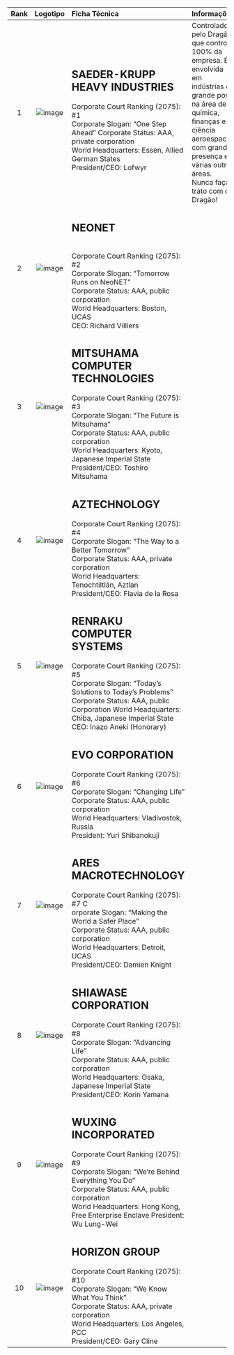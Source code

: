 |  Rank  | Logotipo  |  Ficha Técnica | Informações |
| :---: | :----: | :------ | -----|
| 1 | ![image](https://user-images.githubusercontent.com/21176804/134152937-00bfb6f1-2836-48fe-ae20-716c43c6ca61.png) |<h2> SAEDER-KRUPP HEAVY INDUSTRIES </h2> Corporate Court Ranking (2075): #1  <br/>  Corporate Slogan: “One Step Ahead”  Corporate Status: AAA, private corporation <br/> World Headquarters: Essen, Allied German States  <br/> President/CEO: Lofwyr | Controlado pelo Dragão que controla 100% da empresa. É envolvida em indústrias de grande porte na área de química, finanças e ciência aeroespacial com grande presença em várias outras áreas. Nunca faça trato com o Dragão!
| 2 |![image](https://user-images.githubusercontent.com/21176804/134154016-83cd0c1e-af47-41ca-bb62-41572f50aa11.png) | <h2> NEONET </h2><br/> Corporate Court Ranking (2075): #2 <br/> Corporate Slogan: “Tomorrow Runs on NeoNET”  <br/> Corporate Status: AAA, public corporation <br/> World Headquarters:  Boston, UCAS <br/>CEO: Richard Villiers |
| 3 | ![image](https://user-images.githubusercontent.com/21176804/134152937-00bfb6f1-2836-48fe-ae20-716c43c6ca61.png) | <h2> MITSUHAMA COMPUTER TECHNOLOGIES  </h2>Corporate Court Ranking (2075): #3 <br/> Corporate Slogan:  “The Future is Mitsuhama”<br/>  Corporate Status: AAA, public corporation <br/>World Headquarters: Kyoto, Japanese Imperial State <br/> President/CEO: Toshiro Mitsuhama
| 4 | ![image](https://user-images.githubusercontent.com/21176804/134153377-266af6aa-4584-4e96-99e2-a24d197dedeb.png) | <h2> AZTECHNOLOGY </h2> Corporate Court Ranking (2075): #4 <br/>Corporate Slogan: “The Way to a Better Tomorrow” <br/>Corporate Status: AAA, private corporation <br/> World Headquarters: Tenochtiltlán, Aztlan <br/>President/CEO: Flavia de la Rosa
| 5 | ![image](https://user-images.githubusercontent.com/21176804/134153549-f2f104c9-efb9-459b-8686-03a54a84f696.png) | <h2> RENRAKU COMPUTER SYSTEMS  </h2>Corporate Court Ranking (2075): #5 <br/>Corporate Slogan: “Today’s Solutions to Today’s Problems” <br/>Corporate Status: AAA, public <br/> Corporation World Headquarters: Chiba, Japanese Imperial State  <br/>CEO: Inazo Aneki (Honorary)
| 6 | ![image](https://user-images.githubusercontent.com/21176804/134153336-f7316c52-cf08-4837-962d-6d544191fab7.png) |<h2>  EVO CORPORATION </h2>Corporate Court Ranking (2075): #6 <br/>Corporate Slogan: “Changing Life” <br/>Corporate Status: AAA, public corporation <br/> World Headquarters: Vladivostok, Russia <br/>President: Yuri Shibanokuji |
| 7 | ![image](https://user-images.githubusercontent.com/21176804/134153247-eac0c1de-abb8-4dc6-b01b-d12443dde2b2.png) | <h2> ARES MACROTECHNOLOGY</h2>Corporate Court Ranking (2075): #7 C<br/>orporate Slogan: “Making the World a Safer Place” <br/>Corporate Status: AAA, public corporation <br/>World Headquarters: Detroit, UCAS <br/>President/CEO: Damien Knight |
| 8 | ![image](https://user-images.githubusercontent.com/21176804/134153625-becf6198-050a-4ae5-9f00-6a76ed0b6a24.png) | <h2> SHIAWASE CORPORATION </h2>Corporate Court Ranking (2075): #8 <br/>Corporate Slogan: “Advancing Life” <br/>Corporate Status: AAA, public corporation <br/>World Headquarters: Osaka, Japanese Imperial State <br/>President/CEO: Korin Yamana |
| 9 | ![image](https://user-images.githubusercontent.com/21176804/134153663-faf9496a-b8a5-46f7-842f-724e8a84d50d.png) | <h2> WUXING INCORPORATED </h2>Corporate Court Ranking (2075): #9 <br/>Corporate Slogan: “We’re Behind Everything You Do” <br/>Corporate Status: AAA, public corporation <br/>World Headquarters: Hong Kong, <br/>Free Enterprise Enclave President: Wu Lung-Wei |
| 10 | ![image](https://user-images.githubusercontent.com/21176804/134153437-0eb6e158-961f-4f6c-909a-26ecd5b79774.png) | <h2> HORIZON GROUP</h2>Corporate Court Ranking (2075): #10 <br/>Corporate Slogan: “We Know What You Think” <br/>Corporate Status: AAA, private corporation <br/>World Headquarters: Los Angeles, PCC <br/>President/CEO: Gary Cline |
